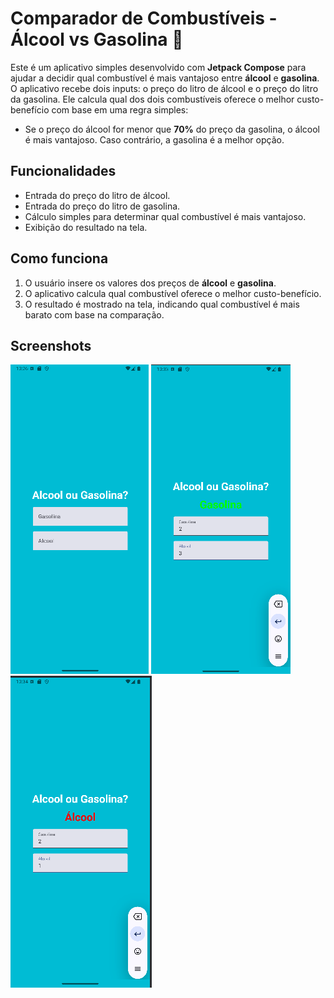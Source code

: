 # Comparador de Combustíveis - Álcool vs Gasolina 💫

Este é um aplicativo simples desenvolvido com **Jetpack Compose** para ajudar a decidir qual combustível é mais vantajoso entre **álcool** e **gasolina**. O aplicativo recebe dois inputs: o preço do litro de álcool e o preço do litro da gasolina. Ele calcula qual dos dois combustíveis oferece o melhor custo-benefício com base em uma regra simples: 

- Se o preço do álcool for menor que **70%** do preço da gasolina, o álcool é mais vantajoso. Caso contrário, a gasolina é a melhor opção.

## Funcionalidades

- Entrada do preço do litro de álcool.
- Entrada do preço do litro de gasolina.
- Cálculo simples para determinar qual combustível é mais vantajoso.
- Exibição do resultado na tela.

## Como funciona

1. O usuário insere os valores dos preços de **álcool** e **gasolina**.
2. O aplicativo calcula qual combustível oferece o melhor custo-benefício.
3. O resultado é mostrado na tela, indicando qual combustível é mais barato com base na comparação.

## Screenshots

![Tela Inicial](prints/telaapp.png)
![Resultado Gasolina](prints/gasolina.png)
![Resultado Alcool](prints/alcool.png)
